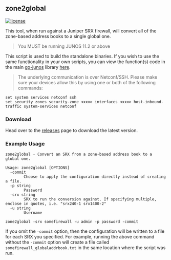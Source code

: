## zone2global
[![license](http://img.shields.io/badge/license-MIT-red.svg?style=flat)](https://raw.githubusercontent.com/scottdware/zone2global/master/LICENSE)

This tool, when run against a Juniper SRX firewall, will convert all of the zone-based address books to a single global one.
> You MUST be running JUNOS 11.2 or above

This script is used to build the standalone binaries. If you wish to use the same functionality in your own scripts, you can 
view the function(s) code in the main [go-junos][go-junos] library [here][convert-code].

> The underlying communication is over Netconf/SSH. Please make sure your devices allow this by using one or both of the following commands:
```
set system services netconf ssh
set security zones security-zone <xxx> interfaces <xxx> host-inbound-traffic system-services netconf
```

### Download

Head over to the [releases][releases] page to download the latest version.

### Example Usage

```
zone2global - Convert an SRX from a zone-based address book to a global one.

Usage: zone2global [OPTIONS]
  -commit
        Choose to apply the configuration directly instead of creating a file.
  -p string
        Password
  -srx string
        SRX to run the conversion against. If specifying multiple, enclose in quotes, i.e. "srx240-1 srx1400-2"
  -u string
        Username
```

```
zone2global -srx somefirewall -u admin -p password -commit
```

If you omit the `-commit` option, then the configuration will be written to a file for each SRX you specified. For example, running the above command without the `-commit` option will create a file called `somefirewall_globaladdrbook.txt` in the same location where the script was run.

[license]: https://github.com/scottdware/zone2global/blob/master/LICENSE
[releases]: https://github.com/scottdware/zone2global/releases
[go-junos]: https://github.com/scottdware/go-junos
[convert-code]: https://github.com/scottdware/go-junos/blob/master/srx.go#L410